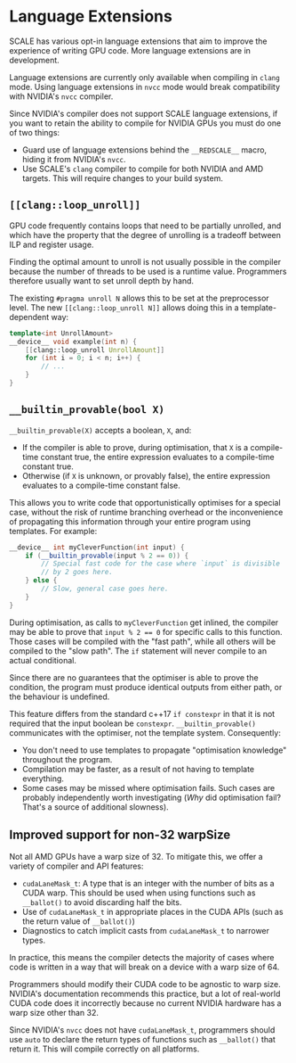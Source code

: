 # Language Extensions

SCALE has various opt-in language extensions that aim to improve the 
experience of writing GPU code. More language extensions are in development.

Language extensions are currently only available when compiling in `clang` 
mode. Using language extensions in `nvcc` mode would break compatibility 
with NVIDIA's `nvcc` compiler.

Since NVIDIA's compiler does not support SCALE language extensions, if you 
want to retain the ability to compile for NVIDIA GPUs you must do one of two 
things:

- Guard use of language extensions behind the `__REDSCALE__` macro, hiding 
  it from NVIDIA's `nvcc`.
- Use SCALE's `clang` compiler to compile for both NVIDIA and AMD targets. 
  This will require changes to your build system.

## `[[clang::loop_unroll]]`

GPU code frequently contains loops that need to be partially unrolled, and which
have the property that the degree of unrolling is a tradeoff between ILP and
register usage.

Finding the optimal amount to unroll is not usually possible in the compiler
because the number of threads to be used is a runtime value. Programmers
therefore usually want to set unroll depth by hand.

The existing `#pragma unroll N` allows this to be set at the preprocessor level.
The new `[[clang::loop_unroll N]]` allows doing this in a template-dependent
way:

```c++
template<int UnrollAmount>
__device__ void example(int n) {
    [[clang::loop_unroll UnrollAmount]]
    for (int i = 0; i < n; i++) {
        // ...
    }
}
```

## `__builtin_provable(bool X)`

`__builtin_provable(X)` accepts a boolean, `X`, and:

- If the compiler is able to prove, during optimisation, that `X` is a 
  compile-time constant true, the entire expression evaluates to a 
  compile-time constant true.
- Otherwise (if `X` is unknown, or provably false), the entire expression 
  evaluates to a compile-time constant false.

This allows you to write code that opportunistically optimises for a special 
case, without the risk of runtime branching overhead or the inconvenience of 
propagating this information through your entire program using templates. 
For example:

```c++
__device__ int myCleverFunction(int input) {
    if (__builtin_provable(input % 2 == 0)) {
        // Special fast code for the case where `input` is divisible
        // by 2 goes here.
    } else {
        // Slow, general case goes here.
    }
}
```

During optimisation, as calls to `myCleverFunction` get inlined, the 
compiler may be able to prove that `input % 2 == 0` for specific calls to 
this function. Those cases will be compiled with the "fast path", while all 
others will be compiled to the "slow path". The `if` statement will never 
compile to an actual conditional.

Since there are no guarantees that the optimiser is able to prove the 
condition, the program must produce identical outputs from either path, or 
the behaviour is undefined.

This feature differs from the standard c++17 `if constexpr` in that it is 
not required that the input boolean be `constexpr`. `__builtin_provable()` 
communicates with the optimiser, not the template system. Consequently:

- You don't need to use templates to propagate "optimisation knowledge" 
  throughout the program.
- Compilation may be faster, as a result of not having to template everything.
- Some cases may be missed where optimisation fails. Such cases are probably 
  independently worth investigating (_Why_ did optimisation fail? That's a 
  source of additional slowness).

## Improved support for non-32 warpSize

Not all AMD GPUs have a warp size of 32. To mitigate this, we offer a variety
of compiler and API features:

- `cudaLaneMask_t`: A type that is an integer with the number of bits as a CUDA
  warp. This should be used when using functions such as `__ballot()` to avoid
  discarding half the bits.
- Use of `cudaLaneMask_t` in appropriate places in the CUDA APIs (such as 
  the return value of `__ballot()`)
- Diagnostics to catch implicit casts from `cudaLaneMask_t` to narrower types.

In practice, this means the compiler detects the majority of cases where code
is written in a way that will break on a device with a warp size of 64.

Programmers should modify their CUDA code to be agnostic to warp size. 
NVIDIA's documentation recommends this practice, but a lot of real-world CUDA 
code does it incorrectly because no current NVIDIA hardware has a warp size 
other than 32.

Since NVIDIA's `nvcc` does not have `cudaLaneMask_t`, programmers should use
`auto` to declare the return types of functions such as `__ballot()` that return
it. This will compile correctly on all platforms.
